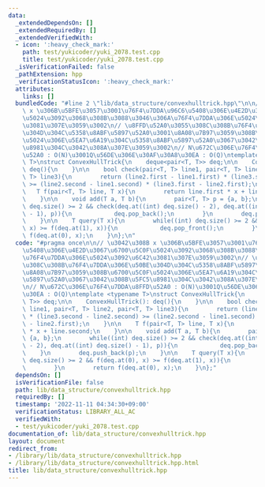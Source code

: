 ```yaml
---
data:
  _extendedDependsOn: []
  _extendedRequiredBy: []
  _extendedVerifiedWith:
  - icon: ':heavy_check_mark:'
    path: test/yukicoder/yuki_2078.test.cpp
    title: test/yukicoder/yuki_2078.test.cpp
  _isVerificationFailed: false
  _pathExtension: hpp
  _verificationStatusIcon: ':heavy_check_mark:'
  attributes:
    links: []
  bundledCode: "#line 2 \"lib/data_structure/convexhulltrick.hpp\"\n\n// \u3042\u308B\
    \ x \u306B\u5BFE\u3057\u3001\u76F4\u7DDA\u96C6\u5408\u306E\u4E2D\u3067\u6700\u5C0F\
    \u5024\u3092\u3068\u308B\u3088\u3046\u306A\u76F4\u7DDA\u306E\u5024\u3092\u6C42\
    \u3081\u307E\u3059\u3002\n// \u8FFD\u52A0\u3055\u308C\u308B\u76F4\u7DDA\u306E\u50BE\
    \u304D\u304C\u5358\u8ABF\u5897\u52A0\u3001\u8A08\u7B97\u3059\u308B\u6700\u5C0F\
    \u5024\u306E\u5EA7\u6A19\u304C\u5358\u8ABF\u5897\u52A0\u3067\u3042\u308B\u5FC5\
    \u8981\u304C\u3042\u308A\u307E\u3059\u3002\n// N\u672C\u306E\u76F4\u7DDA\u8FFD\
    \u52A0 : O(N)\u3001Q\u56DE\u306E\u30AF\u30A8\u30EA : O(Q)\ntemplate <typename\
    \ T>\nstruct ConvexHullTrick{\n    deque<pair<T, T>> deq;\n\n    ConvexHullTrick():\
    \ deq(){\n    }\n\n    bool check(pair<T, T> line1, pair<T, T> line2, pair<T,\
    \ T> line3){\n        return (line2.first - line1.first) * (line3.second - line2.second)\
    \ >= (line2.second - line1.second) * (line3.first - line2.first);\n    }\n\n \
    \   T f(pair<T, T> line, T x){\n        return line.first * x + line.second;\n\
    \    }\n\n    void add(T a, T b){\n        pair<T, T> p = {a, b};\n        while((int)\
    \ deq.size() >= 2 && check(deq.at((int) deq.size() - 2), deq.at((int) deq.size()\
    \ - 1), p)){\n            deq.pop_back();\n        }\n        deq.push_back(p);\n\
    \    }\n\n    T query(T x){\n        while((int) deq.size() >= 2 && f(deq.at(0),\
    \ x) >= f(deq.at(1), x)){\n            deq.pop_front();\n        }\n        return\
    \ f(deq.at(0), x);\n    }\n};\n"
  code: "#pragma once\n\n// \u3042\u308B x \u306B\u5BFE\u3057\u3001\u76F4\u7DDA\u96C6\
    \u5408\u306E\u4E2D\u3067\u6700\u5C0F\u5024\u3092\u3068\u308B\u3088\u3046\u306A\
    \u76F4\u7DDA\u306E\u5024\u3092\u6C42\u3081\u307E\u3059\u3002\n// \u8FFD\u52A0\u3055\
    \u308C\u308B\u76F4\u7DDA\u306E\u50BE\u304D\u304C\u5358\u8ABF\u5897\u52A0\u3001\
    \u8A08\u7B97\u3059\u308B\u6700\u5C0F\u5024\u306E\u5EA7\u6A19\u304C\u5358\u8ABF\
    \u5897\u52A0\u3067\u3042\u308B\u5FC5\u8981\u304C\u3042\u308A\u307E\u3059\u3002\
    \n// N\u672C\u306E\u76F4\u7DDA\u8FFD\u52A0 : O(N)\u3001Q\u56DE\u306E\u30AF\u30A8\
    \u30EA : O(Q)\ntemplate <typename T>\nstruct ConvexHullTrick{\n    deque<pair<T,\
    \ T>> deq;\n\n    ConvexHullTrick(): deq(){\n    }\n\n    bool check(pair<T, T>\
    \ line1, pair<T, T> line2, pair<T, T> line3){\n        return (line2.first - line1.first)\
    \ * (line3.second - line2.second) >= (line2.second - line1.second) * (line3.first\
    \ - line2.first);\n    }\n\n    T f(pair<T, T> line, T x){\n        return line.first\
    \ * x + line.second;\n    }\n\n    void add(T a, T b){\n        pair<T, T> p =\
    \ {a, b};\n        while((int) deq.size() >= 2 && check(deq.at((int) deq.size()\
    \ - 2), deq.at((int) deq.size() - 1), p)){\n            deq.pop_back();\n    \
    \    }\n        deq.push_back(p);\n    }\n\n    T query(T x){\n        while((int)\
    \ deq.size() >= 2 && f(deq.at(0), x) >= f(deq.at(1), x)){\n            deq.pop_front();\n\
    \        }\n        return f(deq.at(0), x);\n    }\n};"
  dependsOn: []
  isVerificationFile: false
  path: lib/data_structure/convexhulltrick.hpp
  requiredBy: []
  timestamp: '2022-11-11 04:34:30+09:00'
  verificationStatus: LIBRARY_ALL_AC
  verifiedWith:
  - test/yukicoder/yuki_2078.test.cpp
documentation_of: lib/data_structure/convexhulltrick.hpp
layout: document
redirect_from:
- /library/lib/data_structure/convexhulltrick.hpp
- /library/lib/data_structure/convexhulltrick.hpp.html
title: lib/data_structure/convexhulltrick.hpp
---
```

